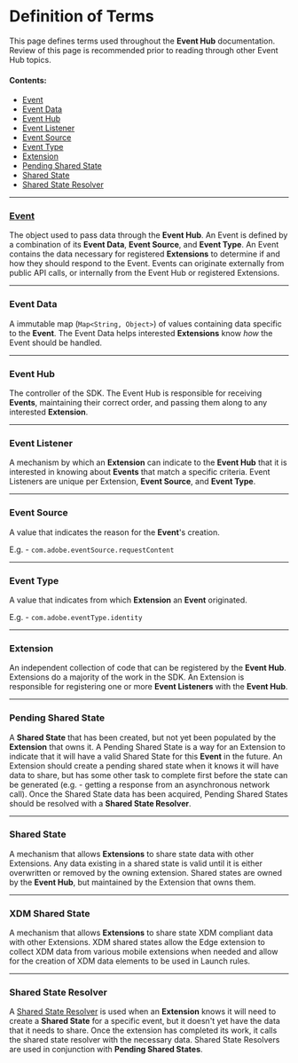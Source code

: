 # Definition of Terms

This page defines terms used throughout the **Event Hub** documentation. Review of this page is recommended prior to reading through other Event Hub topics.

#### Contents:
- [Event](#event)
- [Event Data](#event-data)
- [Event Hub](#event-hub)
- [Event Listener](#event-listener)
- [Event Source](#event-source)
- [Event Type](#event-type)
- [Extension](#extension)
- [Pending Shared State](#pending-shared-state)
- [Shared State](#shared-state)
- [Shared State Resolver](#shared-state-resolver)

--------------------------------------------------------------------------------
### [Event](Event.md)

The object used to pass data through the **Event Hub**. An Event is defined by a combination of its **Event Data**, **Event Source**, and **Event Type**. An Event contains the data necessary for registered **Extensions** to determine if and how they should respond to the Event. Events can originate externally from public API calls, or internally from the Event Hub or registered Extensions.

--------------------------------------------------------------------------------
### Event Data            

A immutable map (`Map<String, Object>`) of values containing data specific to the **Event**. The Event Data helps interested **Extensions** know _how_ the Event should be handled.

--------------------------------------------------------------------------------
### Event Hub

The controller of the SDK. The Event Hub is responsible for receiving **Events**, maintaining their correct order, and passing them along to any interested **Extension**.

--------------------------------------------------------------------------------
### Event Listener

A mechanism by which an **Extension** can indicate to the **Event Hub** that it is interested in knowing about **Events** that match a specific criteria. Event Listeners are unique per Extension, **Event Source**, and **Event Type**.

--------------------------------------------------------------------------------
### Event Source

A value that indicates the reason for the **Event**'s creation.

E.g. - `com.adobe.eventSource.requestContent`

--------------------------------------------------------------------------------
### Event Type

A value that indicates from which **Extension** an **Event** originated.

E.g. - `com.adobe.eventType.identity`

--------------------------------------------------------------------------------
### Extension

An independent collection of code that can be registered by the **Event Hub**. Extensions do a majority of the work in the SDK. An Extension is responsible for registering one or more **Event Listeners** with the **Event Hub**.

--------------------------------------------------------------------------------
### Pending Shared State

A **Shared State** that has been created, but not yet been populated by the **Extension** that owns it. A Pending Shared State is a way for an Extension to indicate that it will have a valid Shared State for this **Event** in the future. An Extension should create a pending shared state when it knows it will have data to share, but has some other task to complete first before the state can be generated (e.g. - getting a response from an asynchronous network call). Once the Shared State data has been acquired, Pending Shared States should be resolved with a **Shared State Resolver**.

--------------------------------------------------------------------------------
### Shared State

A mechanism that allows **Extensions** to share state data with other Extensions. Any data existing in a shared state is valid  until it is either overwritten or removed by the owning extension. Shared states are owned by the **Event Hub**, but maintained by the Extension that owns them.

--------------------------------------------------------------------------------

### XDM Shared State

A mechanism that allows **Extensions** to share state XDM compliant data with other Extensions. XDM shared states allow the Edge extension to collect XDM data from various mobile extensions when needed and allow for the creation of XDM data elements to be used in Launch rules.

--------------------------------------------------------------------------------

### Shared State Resolver

A [Shared State Resolver](../../code/android-core-library/src/main/java/com/adobe/marketing/mobile/SharedStateResolver.java) is used when an **Extension** knows it will need to create a **Shared State** for a specific event, but it doesn't yet have the data that it needs to share. Once the extension has completed its work, it calls the shared state resolver with the necessary data. Shared State Resolvers are used in conjunction with **Pending Shared States**.
